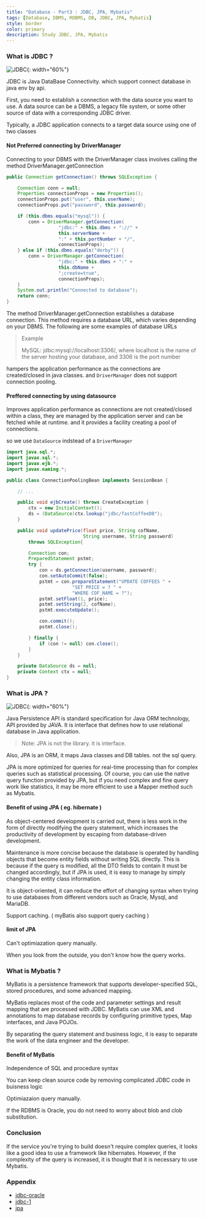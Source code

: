 ```yaml
---
title: "Database - Part3 : JDBC, JPA, Mybatis"
tags: [Database, DBMS, RDBMS, DB, JDBC, JPA, Mybatis]
style: border
color: primary
description: Study JDBC, JPA, Mybatis
---
```


### What is JDBC ?

![JDBC](/assets/images/blog/2021-01-13-Database-JDBC-ORM/jdbc.jpg){: width="60%"}

JDBC is Java DataBase Connectivity. which support connect database in java env by api.

First, you need to establish a connection with the data source you want to use. A data source can be a DBMS, a legacy file system, or some other source of data with a corresponding JDBC driver.

Typically, a JDBC application connects to a target data source using one of two classes

#### Not Preferred connecting by DriverManager

Connecting to your DBMS with the DriverManager class involves calling the method DriverManager.getConnection

```java
public Connection getConnection() throws SQLException {

    Connection conn = null;
    Properties connectionProps = new Properties();
    connectionProps.put("user", this.userName);
    connectionProps.put("password", this.password);

    if (this.dbms.equals("mysql")) {
        conn = DriverManager.getConnection(
                   "jdbc:" + this.dbms + "://" +
                   this.serverName +
                   ":" + this.portNumber + "/",
                   connectionProps);
    } else if (this.dbms.equals("derby")) {
        conn = DriverManager.getConnection(
                   "jdbc:" + this.dbms + ":" +
                   this.dbName +
                   ";create=true",
                   connectionProps);
    }
    System.out.println("Connected to database");
    return conn;
}
```
The method DriverManager.getConnection establishes a database connection. This method requires a database URL, which varies depending on your DBMS. The following are some examples of database URLs

> Example
> 
> MySQL: jdbc:mysql://localhost:3306/, where localhost is the name of the server hosting your database, and 3306 is the port number

hampers the application performance as the connections are created/closed in java classes. and `DriverManager` does not support connection pooling.

#### Preffered connecting by using datasource

Improves application performance as connections are not created/closed within a class, they are managed by the application server and can be fetched while at runtime. and it provides a facility creating a pool of connections.

so we use `DataSource` indstead of a `DriverManager`

```java
import java.sql.*;
import javax.sql.*;
import javax.ejb.*;
import javax.naming.*;

public class ConnectionPoolingBean implements SessionBean {

    // ...

    public void ejbCreate() throws CreateException {
        ctx = new InitialContext();
        ds = (DataSource)ctx.lookup("jdbc/fastCoffeeDB");
    }

    public void updatePrice(float price, String cofName,
                            String username, String password)
        throws SQLException{

        Connection con;
        PreparedStatement pstmt;
        try {
            con = ds.getConnection(username, password);
            con.setAutoCommit(false);
            pstmt = con.prepareStatement("UPDATE COFFEES " +
                        "SET PRICE = ? " +
                        "WHERE COF_NAME = ?");
            pstmt.setFloat(1, price);
            pstmt.setString(2, cofName);
            pstmt.executeUpdate();

            con.commit();
            pstmt.close();

        } finally {
            if (con != null) con.close();
        }
    }

    private DataSource ds = null;
    private Context ctx = null;
}
```

### What is JPA ?

![JDBC](/assets/images/blog/2021-01-13-Database-JDBC-ORM/jpa.png){: width="60%"}

Java Persistence API is standard specification for Java ORM technology, API provided by JAVA. It is interface that defines how to use relational database in Java application.

> Note: JPA is not the library. it is interface.

Also, JPA is an ORM, it maps Java classes and DB tables. not the sql query.

JPA is more optimized for queries for real-time processing than for complex queries such as statistical processing. Of course, you can use the native query function provided by JPA, but if you need complex and fine query work like statistics, it may be more efficient to use a Mapper method such as Mybatis.

#### Benefit of using JPA ( eg. hibernate )

As object-centered development is carried out, there is less work in the form of directly modifying the query statement, which increases the productivity of development by escaping from database-driven development.

Maintenance is more concise because the database is operated by handling objects that become entity fields without writing SQL directly. This is because if the query is modified, all the DTO fields to contain it must be changed accordingly, but if JPA is used, it is easy to manage by simply changing the entity class information.

It is object-oriented, it can reduce the effort of changing syntax when trying to use databases from different vendors such as Oracle, Mysql, and MariaDB.

Support caching. ( myBatis also support query caching )

#### limit of JPA

Can't optimiazation query manually.

When you look from the outside, you don't know how the query works.

### What is Mybatis ?

MyBatis is a persistence framework that supports developer-specified SQL, stored procedures, and some advanced mapping.

MyBatis replaces most of the code and parameter settings and result mapping that are processed with JDBC. MyBatis can use XML and annotations to map database records by configuring primitive types, Map interfaces, and Java POJOs.

By separating the query statement and business logic, it is easy to separate the work of the data engineer and the developer.

#### Benefit of MyBatis

Independence of SQL and procedure syntax

You can keep clean source code by removing complicated JDBC code in buisness logic

Optimiazaion query manually.

If the RDBMS is Oracle, you do not need to worry about blob and clob substitution.

### Conclusion

If the service you're trying to build doesn't require complex queries, it looks like a good idea to use a framework like hibernates. However, if the complexity of the query is increased, it is thought that it is necessary to use Mybatis.

### Appendix

- [jdbc-oracle](https://docs.oracle.com/javase/tutorial/jdbc/basics/gettingstarted.html)
- [jdbc-1](https://networkencyclopedia.com/java-database-connectivity-jdbc/)
- [jpa](https://velog.io/@adam2/JPA%EB%8A%94-%EB%8F%84%EB%8D%B0%EC%B2%B4-%EB%AD%98%EA%B9%8C-orm-%EC%98%81%EC%86%8D%EC%84%B1-hibernate-spring-data-jpa)